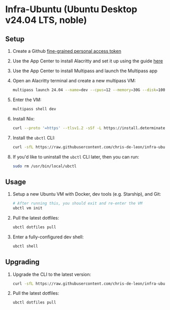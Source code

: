 # Infra-Ubuntu (Ubuntu Desktop v24.04 LTS, noble)

## Setup

1. Create a Github [fine-grained personal access token](https://docs.github.com/en/authentication/keeping-your-account-and-data-secure/managing-your-personal-access-tokens#creating-a-fine-grained-personal-access-token)

1. Use the App Center to install Alacritty and set it up using the guide [here](./docs/alacritty.ubuntu.md)

1. Use the App Center to install Multipass and launch the Multipass app

1. Open an Alacritty terminal and create a new multipass VM:

    ```sh
    multipass launch 24.04 --name=dev --cpus=12 --memory=30G --disk=100G
    ```

1. Enter the VM:

    ```sh
    multipass shell dev
    ```

1. Install Nix:

    ```sh
    curl --proto '=https' --tlsv1.2 -sSf -L https://install.determinate.systems/nix | sh -s -- install --no-confirm
    ```

1. Install the `ubctl` CLI:

    ```sh
    curl -sfL https://raw.githubusercontent.com/chris-de-leon/infra-ubuntu/refs/heads/master/install.sh | bash
    ```

1. If you'd like to uninstall the `ubctl` CLI later, then you can run:

    ```sh
    sudo rm /usr/bin/local/ubctl
    ```

## Usage

1. Setup a new Ubuntu VM with Docker, dev tools (e.g. Starship), and Git:

    ```sh
    # After running this, you should exit and re-enter the VM
    ubctl vm init
    ```

1. Pull the latest dotfiles:

    ```sh
    ubctl dotfiles pull
    ```

1. Enter a fully-configured dev shell:

    ```sh
    ubctl shell
    ```

## Upgrading


1. Upgrade the CLI to the latest version:

    ```sh
    curl -sfL https://raw.githubusercontent.com/chris-de-leon/infra-ubuntu/refs/heads/master/install.sh | bash
    ```

1. Pull the latest dotfiles:

    ```sh
    ubctl dotfiles pull
    ```
